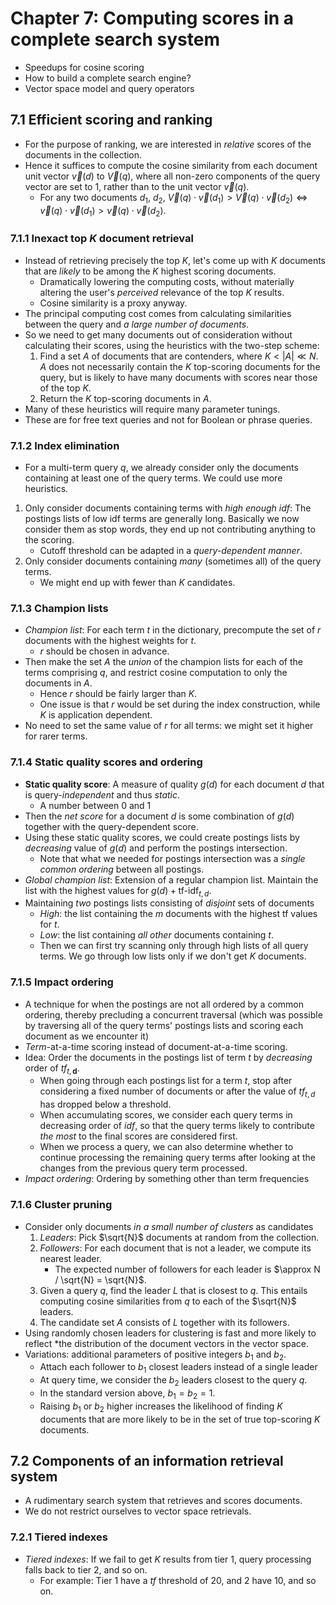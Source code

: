 # Chapter 7: Computing scores in a complete search system

- Speedups for cosine scoring
- How to build a complete search engine?
- Vector space model and query operators

## 7.1 Efficient scoring and ranking

- For the purpose of ranking, we are interested in *relative* scores of the documents in the collection.
- Hence it suffices to compute the cosine similarity from each document unit vector $\vec{v}(d)$ to $\vec{V}(q)$, where all non-zero components of the query vector are set to 1, rather than to the unit vector $\vec{v}(q)$.
    - For any two documents $d_1$, $d_2$, $\vec{V}(q) \cdot \vec{v}(d_1) > \vec{V}(q) \cdot \vec{v}(d_2) \Leftrightarrow \vec{v}(q) \cdot \vec{v}(d_1) > \vec{v}(q) \cdot \vec{v}(d_2)$.

### 7.1.1 Inexact top $K$ document retrieval

- Instead of retrieving precisely the top $K$, let's come up with $K$ documents that are *likely* to be among the $K$ highest scoring documents.
    - Dramatically lowering the computing costs, without materially altering the user's *perceived* relevance of the top $K$ results.
    - Cosine similarity is a proxy anyway.
- The principal computing cost comes from calculating similarities between the query and *a large number of documents*.
- So we need to get many documents out of consideration without calculating their scores, using the heuristics with the two-step scheme:
    1. Find a set $A$ of documents that are contenders, where $K < \lvert A \rvert \ll N$. $A$ does not necessarily contain the $K$ top-scoring documents for the query, but is likely to have many documents with scores near those of the top $K$.
    2. Return the $K$ top-scoring documents in $A$.
- Many of these heuristics will require many parameter tunings.
- These are for free text queries and not for Boolean or phrase queries.

### 7.1.2 Index elimination

- For a multi-term query $q$, we already consider only the documents containing at least one of the query terms. We could use more heuristics.
1. Only consider documents containing terms with *high enough idf*: The postings lists of low idf terms are generally long. Basically we now consider them as stop words, they end up not contributing anything to the scoring.
    - Cutoff threshold can be adapted in a *query-dependent manner*.
2. Only consider documents containing *many* (sometimes all) of the query terms.
    - We might end up with fewer than $K$ candidates.

### 7.1.3 Champion lists

- *Champion list*: For each term $t$ in the dictionary, precompute the set of $r$ documents with the highest weights for $t$.
    - $r$ should be chosen in advance.
- Then make the set $A$ the *union* of the champion lists for each of the terms comprising $q$, and restrict cosine computation to only the documents in $A$.
    - Hence $r$ should be fairly larger than $K$.
    - One issue is that $r$ would be set during the index construction, while $K$ is application dependent.
- No need to set the same value of $r$ for all terms: we might set it higher for rarer terms.

### 7.1.4 Static quality scores and ordering

- **Static quality score**: A measure of quality $g(d)$ for each document $d$ that is query-*independent* and thus *static*.
    - A number between 0 and 1
- Then the *net score* for a document $d$ is some combination of $g(d)$ together with the query-dependent score.
- Using these static quality scores, we could create postings lists by *decreasing* value of $g(d)$ and perform the postings intersection.
    - Note that what we needed for postings intersection was a *single common ordering* between all postings.
- *Global champion list*: Extension of a regular champion list. Maintain the list with the highest values for $g(d) + \text{tf-idf}_{t,d}$.
- Maintaining *two* postings lists consisting of *disjoint* sets of documents
    - *High*: the list containing the $m$ documents with the highest tf values for $t$.
    - *Low*: the list containing *all other* documents containing $t$.
    - Then we can first try scanning only through high lists of all query terms. We go through low lists only if we don't get $K$ documents.

### 7.1.5 Impact ordering

- A technique for when the postings are not all ordered by a common ordering, thereby precluding a concurrent traversal (which was possible by traversing all of the query terms' postings lists and scoring each document as we encounter it)
- *Term*-at-a-time scoring instead of document-at-a-time scoring.
- Idea: Order the documents in the postings list of term $t$ by *decreasing* order of $tf_{t,\mathbf{d}}$.
    - When going through each postings list for a term $t$, stop after considering a fixed number of documents or after the value of $tf_{t,d}$ has dropped below a threshold.
    - When accumulating scores, we consider each query terms in decreasing order of *idf*, so that the query terms likely to contribute *the most* to the final scores are considered first.
    - When we process a query, we can also determine whether to continue processing the remaining query terms after looking at the changes from the previous query term processed.
- *Impact ordering*: Ordering by something other than term frequencies

### 7.1.6 Cluster pruning

- Consider only documents *in a small number of clusters* as candidates
    1. *Leaders*: Pick $\sqrt{N}$ documents at random from the collection.
    2. *Followers*: For each document that is not a leader, we compute its nearest leader.
        - The expected number of followers for each leader is $\approx N / \sqrt{N} = \sqrt{N}$.
    3. Given a query $q$, find the leader $L$ that is closest to $q$. This entails computing cosine similarities from $q$ to each of the $\sqrt{N}$ leaders.
    4. The candidate set $A$ consists of $L$ together with its followers.
- Using randomly chosen leaders for clustering is fast and more likely to reflect *the distribution of the document vectors in the vector space.
- Variations: additional parameters of positive integers $b_1$ and $b_2$. 
    - Attach each follower to $b_1$ closest leaders instead of a single leader
    - At query time, we consider the $b_2$ leaders closest to the query $q$.
    - In the standard version above, $b_1=b_2=1$.
    - Raising $b_1$ or $b_2$ higher increases the likelihood of finding $K$ documents that are more likely to be in the set of true top-scoring $K$ documents.

## 7.2 Components of an information retrieval system

- A rudimentary search system that retrieves and scores documents.
- We do not restrict ourselves to vector space retrievals.

### 7.2.1 Tiered indexes

- *Tiered indexes*: If we fail to get $K$ results from tier 1, query processing falls back to tier 2, and so on.
    - For example: Tier 1 have a *tf* threshold of 20, and 2 have 10, and so on.

